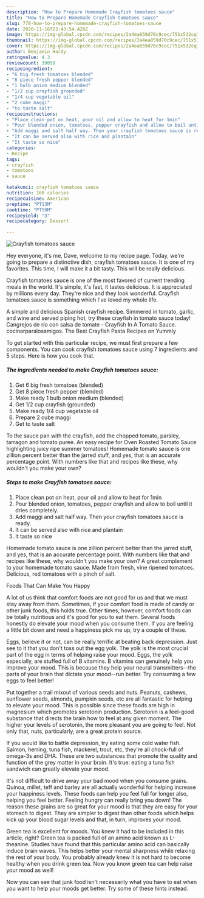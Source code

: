 ```yaml
---
description: "How to Prepare Homemade Crayfish tomatoes sauce"
title: "How to Prepare Homemade Crayfish tomatoes sauce"
slug: 778-how-to-prepare-homemade-crayfish-tomatoes-sauce
date: 2020-11-16T23:43:54.428Z
image: https://img-global.cpcdn.com/recipes/2a4ea859d70c9cec/751x532cq70/crayfish-tomatoes-sauce-recipe-main-photo.jpg
thumbnail: https://img-global.cpcdn.com/recipes/2a4ea859d70c9cec/751x532cq70/crayfish-tomatoes-sauce-recipe-main-photo.jpg
cover: https://img-global.cpcdn.com/recipes/2a4ea859d70c9cec/751x532cq70/crayfish-tomatoes-sauce-recipe-main-photo.jpg
author: Benjamin Hardy
ratingvalue: 4.3
reviewcount: 39058
recipeingredient:
- "6 big fresh tomatoes blended"
- "8 piece fresh pepper blended"
- "1 bulb onion medium blended"
- "1/2 cup crayfish grounded"
- "1/4 cup vegetable oil"
- "2 cube maggi"
- "to taste salt"
recipeinstructions:
- "Place clean pot on heat, pour oil and allow to heat for 1min"
- "Pour blended onion, tomatoes, pepper crayfish and allow to boil until it dries completely."
- "Add maggi and salt half way. Then your crayfish tomatoes sauce is ready."
- "It can be served also with rice and plantain"
- "It taste so nice"
categories:
- Recipe
tags:
- crayfish
- tomatoes
- sauce

katakunci: crayfish tomatoes sauce 
nutrition: 160 calories
recipecuisine: American
preptime: "PT13M"
cooktime: "PT59M"
recipeyield: "3"
recipecategory: Dessert

---
```



![Crayfish tomatoes sauce](https://img-global.cpcdn.com/recipes/2a4ea859d70c9cec/751x532cq70/crayfish-tomatoes-sauce-recipe-main-photo.jpg)

Hey everyone, it's me, Dave, welcome to my recipe page. Today, we're going to prepare a distinctive dish, crayfish tomatoes sauce. It is one of my favorites. This time, I will make it a bit tasty. This will be really delicious.

Crayfish tomatoes sauce is one of the most favored of current trending meals in the world. It's simple, it's fast, it tastes delicious. It is appreciated by millions every day. They're nice and they look wonderful. Crayfish tomatoes sauce is something which I've loved my whole life.

A simple and delicious Spanish crayfish recipe. Simmered in tomato, garlic, and wine and served piping hot, try these crayfish in tomato sauce today! Cangrejos de río con salsa de tomate - Crayfish In A Tomato Sauce. cocinarparalosamigos. The Best Crayfish Pasta Recipes on Yummly


To get started with this particular recipe, we must first prepare a few components. You can cook crayfish tomatoes sauce using 7 ingredients and 5 steps. Here is how you cook that.

<!--inarticleads1-->

##### The ingredients needed to make Crayfish tomatoes sauce:

1. Get 6 big fresh tomatoes (blended)
1. Get 8 piece fresh pepper (blended)
1. Make ready 1 bulb onion medium (blended)
1. Get 1/2 cup crayfish (grounded)
1. Make ready 1/4 cup vegetable oil
1. Prepare 2 cube maggi
1. Get to taste salt


To the sauce pan with the crayfish, add the chopped tomato, parsley, tarragon and tomato puree. An easy recipe for Oven Roasted Tomato Sauce highlighting juicy ripe summer tomatoes! Homemade tomato sauce is one zillion percent better than the jarred stuff, and yes, that is an accurate percentage point. With numbers like that and recipes like these, why wouldn&#39;t you make your own? 

<!--inarticleads2-->

##### Steps to make Crayfish tomatoes sauce:

1. Place clean pot on heat, pour oil and allow to heat for 1min
1. Pour blended onion, tomatoes, pepper crayfish and allow to boil until it dries completely.
1. Add maggi and salt half way. Then your crayfish tomatoes sauce is ready.
1. It can be served also with rice and plantain
1. It taste so nice


Homemade tomato sauce is one zillion percent better than the jarred stuff, and yes, that is an accurate percentage point. With numbers like that and recipes like these, why wouldn&#39;t you make your own? A great complement to your homemade tomato sauce. Made from fresh, vine ripened tomatoes. Delicious, red tomatoes with a pinch of salt. 

Foods That Can Make You Happy


A lot of us think that comfort foods are not good for us and that we must stay away from them. Sometimes, if your comfort food is made of candy or other junk foods, this holds true. Other times, however, comfort foods can be totally nutritious and it's good for you to eat them. Several foods honestly do elevate your mood when you consume them. If you are feeling a little bit down and need a happiness pick me up, try a couple of these.

Eggs, believe it or not, can be really terrific at beating back depression. Just see to it that you don't toss out the egg yolk. The yolk is the most crucial part of the egg in terms of helping raise your mood. Eggs, the yolk especially, are stuffed full of B vitamins. B vitamins can genuinely help you improve your mood. This is because they help your neural transmitters--the parts of your brain that dictate your mood--run better. Try consuming a few eggs to feel better!

Put together a trail mixout of various seeds and nuts. Peanuts, cashews, sunflower seeds, almonds, pumpkin seeds, etc are all fantastic for helping to elevate your mood. This is possible since these foods are high in magnesium which promotes serotonin production. Serotonin is a feel-good substance that directs the brain how to feel at any given moment. The higher your levels of serotonin, the more pleasant you are going to feel. Not only that, nuts, particularly, are a great protein source.

If you would like to battle depression, try eating some cold water fish. Salmon, herring, tuna fish, mackerel, trout, etc, they're all chock-full of omega-3s and DHA. These are two substances that promote the quality and function of the grey matter in your brain. It's true: eating a tuna fish sandwich can greatly elevate your mood. 

It's not difficult to drive away your bad mood when you consume grains. Quinoa, millet, teff and barley are all actually wonderful for helping increase your happiness levels. These foods can help you feel full for longer also, helping you feel better. Feeling hungry can really bring you down! The reason these grains are so great for your mood is that they are easy for your stomach to digest. They are simpler to digest than other foods which helps kick up your blood sugar levels and that, in turn, improves your mood.

Green tea is excellent for moods. You knew it had to be included in this article, right? Green tea is packed full of an amino acid known as L-theanine. Studies have found that this particular amino acid can basically induce brain waves. This helps better your mental sharpness while relaxing the rest of your body. You probably already knew it is not hard to become healthy when you drink green tea. Now you know green tea can help raise your mood as well!

Now you can see that junk food isn't necessarily what you have to eat when you want to help your moods get better. Try  some  of  these  hints  instead.

